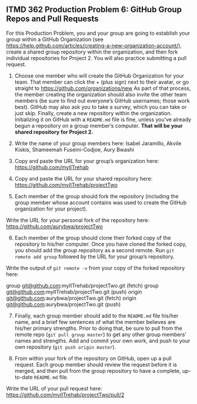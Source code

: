 ## ITMD 362 Production Problem 6: GitHub Group Repos and Pull Requests

For this Production Problem, you and your group are going to establish your group within a GitHub Organization (see https://help.github.com/articles/creating-a-new-organization-account/), create a shared group repository within the organization, and then fork individual repositories for Project 2. You will also practice submitting a pull request.

1. Choose one member who will create the GitHub Organization for your team. That member can click the + (plus sign) next to their avatar, or go straight to https://github.com/organizations/new As part of that process, the member creating the organization should also invite the other team members (be sure to find out everyone’s GitHub usernames; those work best). GitHub may also ask you to take a survey, which you can take or just skip. Finally, create a new repository within the organization. Initializing it on GitHub with a `README.md` file is fine, unless you’ve already begun a repository on a group member’s computer. **That will be your shared repository for Project 2.**

2. Write the name of your group members here: Isabel Jaramillo, Akvile Kiskis, Shameemah Fuseini-Codjoe, Aury Bwashi

3. Copy and paste the URL for your group’s organization here: https://github.com/myIITrehab

4. Copy and paste the URL for your shared repository here: https://github.com/myIITrehab/projectTwo

5. Each member of the group should fork the repository (including the group member whose account contains was used to create the GitHub organization for your project).

Write the URL for your personal fork of the repository here: https://github.com/aurybwa/projectTwo

6. Each member of the group should clone their forked copy of the repository to his/her computer. Once you have cloned the forked copy, you should add the *group* repository as a second remote. Run `git remote add group` followed by the URL for your group’s repository.

Write the output of `git remote -v` from your copy of the forked repository here:

group   git@github.com:myIITrehab/projectTwo.git (fetch)
group   git@github.com:myIITrehab/projectTwo.git (push)
origin  git@github.com:aurybwa/projectTwo.git (fetch)
origin  git@github.com:aurybwa/projectTwo.git (push)

7. Finally, each group member should add to the `README.md` file his/her name, and a brief few sentences of what the member believes are his/her primary strengths. Prior to doing that, be sure to pull from the remote repo (`git pull group master`) to get any other group members’ names and strengths. Add and commit your own work, and push to your own repository (`git push origin master`).

8. From within your fork of the repository on GitHub, open up a pull request. Each group member should review the request before it is merged, and then pull from the group repository to have a complete, up-to-date `README.md` file.

Write the URL of your pull request here: https://github.com/myIITrehab/projectTwo/pull/2
